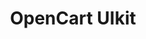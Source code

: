 ---
layout: card
title: OpenCart UIkit
image: /images/hero.png
link: https://github.com/kreativan/opencart-kreativan
---